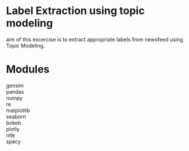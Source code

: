 # Label Extraction using topic modeling

aim of this excercise is to extract appropriate labels from newsfeed using Topic Modeling.

# Modules

gensim <br>
pandas<br>
numpy<br>
re<br>
matplotlib<br>
seaborn<br>
bokeh<br>
plotly<br>
nltk<br>
spacy<br>
